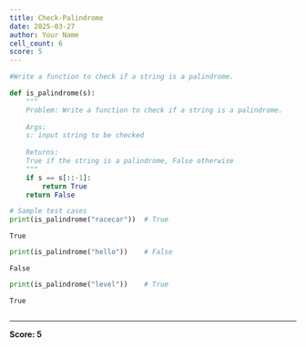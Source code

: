 ```yaml
---
title: Check-Palindrome
date: 2025-03-27
author: Your Name
cell_count: 6
score: 5
---
```


```python
#Write a function to check if a string is a palindrome.
```


```python
def is_palindrome(s):
    """
    Problem: Write a function to check if a string is a palindrome.
    
    Args:
    s: input string to be checked
    
    Returns:
    True if the string is a palindrome, False otherwise
    """
    if s == s[::-1]:
        return True
    return False
```


```python
# Sample test cases
print(is_palindrome("racecar"))  # True
```

    True



```python
print(is_palindrome("hello"))    # False
```

    False



```python
print(is_palindrome("level"))    # True
```

    True



```python

```


---
**Score: 5**
